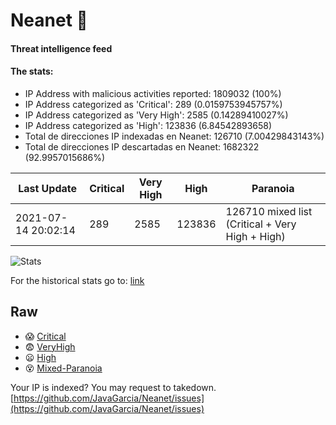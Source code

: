 # Neanet :hocho:
#### Threat intelligence feed
#### The stats:

- IP Address with malicious activities reported: 1809032 (100%)
- IP Address categorized as 'Critical':  289 (0.0159753945757%)
- IP Address categorized as 'Very High':  2585 (0.14289410027%)
- IP Address categorized as 'High':  123836 (6.84542893658)
- Total de direcciones IP indexadas en Neanet:  126710 (7.00429843143%)
- Total de direcciones IP descartadas en Neanet:  1682322 (92.9957015686%)

| Last Update | Critical | Very High | High | Paranoia |
| --- | --- | --- | --- | --- |
| 2021-07-14 20:02:14 | 289 | 2585 | 123836 | 126710 mixed list (Critical + Very High + High)|

![Stats](https://docs.google.com/spreadsheets/d/e/2PACX-1vSnaNMIXVabIpDJjufMlzH7poXnshF3mgd8Is1g9ytUEzVsP5my4Trn8f-xkoLLQ38xpL3HtmUexLo6/pubchart?oid=501124687&format=image)

For the historical stats go to: [link](/stats.csv)
## Raw
- :scream: [Critical](https://raw.githubusercontent.com/JavaGarcia/Neanet/master/blacklists/neanet_critical.txt)
- :fearful: [VeryHigh](https://raw.githubusercontent.com/JavaGarcia/Neanet/master/blacklists/neanet_veryHigh.txtt)
- :frowning: [High](https://raw.githubusercontent.com/JavaGarcia/Neanet/master/blacklists/neanet_high.txt)
- :dizzy_face: [Mixed-Paranoia](https://raw.githubusercontent.com/JavaGarcia/Neanet/master/blacklists/neanet_all.txt)


Your IP is indexed? You may request to takedown. [https://github.com/JavaGarcia/Neanet/issues](https://github.com/JavaGarcia/Neanet/issues)


























































































































































































































































































































































































































































































































































































































































































































































































































































































































































































































































































































































































































































































































































































































































































































































































































































































































































































































































































































































































































































































































































































































































































































































































































































































































































































































































































































































































































































































































































































































































































































































































































































































































































































































































































































































































































































































































































































































































































































































































































































































































































































































































































































































































































































































































































































































































































































































































































































































































































































































































































































































































































































































































































































































































































































































































































































































































































































































































































































































































































































































































































































































































































































































































































































































































































































































































































































































































































































































































































































































































































































































































































































































































































































































































































































































































































































































































































































